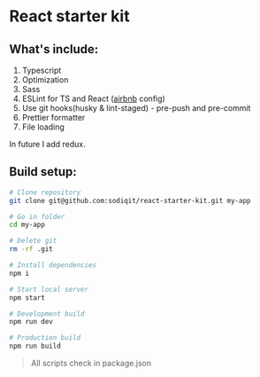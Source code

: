 # React starter kit

## What's include:
1. Typescript
2. Optimization
3. Sass
4. ESLint for TS and React ([airbnb](https://www.npmjs.com/package/eslint-config-airbnb-typescript) config)
5. Use git hooks(husky & lint-staged) - pre-push and pre-commit
6. Prettier formatter
7. File loading

In future I add redux.

## Build setup:
```bash
# Clone repository 
git clone git@github.com:sodiqit/react-starter-kit.git my-app

# Go in folder
cd my-app

# Delete git 
rm -rf .git

# Install dependencies 
npm i

# Start local server 
npm start

# Development build 
npm run dev

# Production build 
npm run build
```

> All scripts check in package.json
